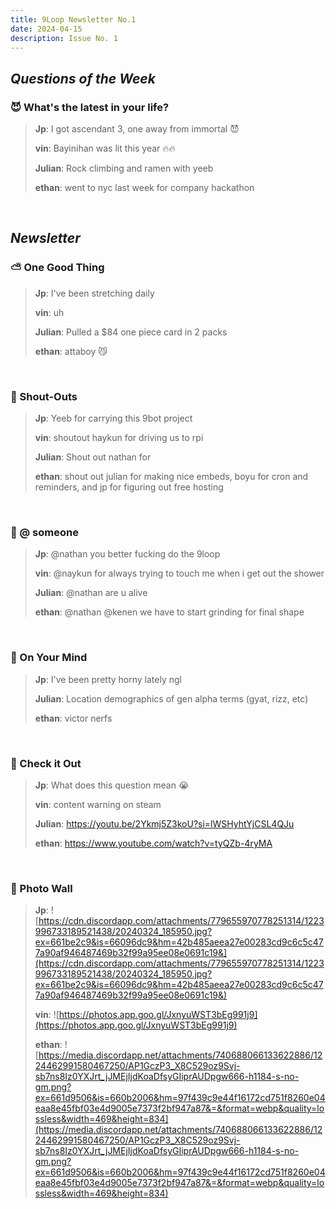 ```yaml
---
title: 9Loop Newsletter No.1
date: 2024-04-15
description: Issue No. 1
---
```


## ***Questions of the Week***

### 😈 What's the latest in your life?

> **Jp**: I got ascendant 3, one away from immortal 😈
> 
> **vin**: Bayinihan was lit this year 🔥🔥
> 
> **Julian**: Rock climbing and ramen with yeeb
> 
> **ethan**: went to nyc last week for company hackathon
> 
<br/>

## ***Newsletter***

### ⛅️ One Good Thing

> **Jp**: I've been stretching daily
> 
> **vin**: uh
> 
> **Julian**: Pulled a $84 one piece card in 2 packs
> 
> **ethan**: attaboy 😼
> 
<br/>

### 📣 Shout-Outs

> **Jp**: Yeeb for carrying this 9bot project 
> 
> **vin**: shoutout haykun for driving us to rpi
> 
> **Julian**: Shout out nathan for
> 
> **ethan**: shout out julian for making nice embeds, boyu for cron and reminders, and jp for figuring out free hosting
> 
<br/>

### 📧 @ someone

> **Jp**: @nathan you better fucking do the 9loop
> 
> **vin**: @naykun for always trying to touch me when i get out the shower
> 
> **Julian**: @nathan are u alive
> 
> **ethan**: @nathan @kenen we have to start grinding for final shape
> 
<br/>

### 💭 On Your Mind

> **Jp**: I've been pretty horny lately ngl
> 
> **Julian**: Location demographics of gen alpha terms (gyat, rizz, etc)
> 
> **ethan**: victor nerfs
> 
<br/>

### 👀 Check it Out

> **Jp**: What does this question mean 😭
> 
> **vin**: content warning on steam
> 
> **Julian**: https://youtu.be/2Ykmj5Z3koU?si=lWSHyhtYjCSL4QJu
> 
> **ethan**: https://www.youtube.com/watch?v=tyQZb-4ryMA
> 
<br/>

### 📸 Photo Wall

> **Jp**: ![https://cdn.discordapp.com/attachments/779655970778251314/1223996733189521438/20240324_185950.jpg?ex=661be2c9&is=66096dc9&hm=42b485aeea27e00283cd9c6c5c477a90af946487469b32f99a95ee08e0691c19&](https://cdn.discordapp.com/attachments/779655970778251314/1223996733189521438/20240324_185950.jpg?ex=661be2c9&is=66096dc9&hm=42b485aeea27e00283cd9c6c5c477a90af946487469b32f99a95ee08e0691c19&)
> 
> **vin**: ![https://photos.app.goo.gl/JxnyuWST3bEg991j9](https://photos.app.goo.gl/JxnyuWST3bEg991j9)
> 
> **ethan**: ![https://media.discordapp.net/attachments/740688066133622886/1224462991580467250/AP1GczP3_X8C529oz9Svj-sb7ns8Iz0YXJrt_jJMEjIjdKoaDfsyGIiprAUDpgw666-h1184-s-no-gm.png?ex=661d9506&is=660b2006&hm=97f439c9e44f16172cd751f8260e04eaa8e45fbf03e4d9005e7373f2bf947a87&=&format=webp&quality=lossless&width=469&height=834](https://media.discordapp.net/attachments/740688066133622886/1224462991580467250/AP1GczP3_X8C529oz9Svj-sb7ns8Iz0YXJrt_jJMEjIjdKoaDfsyGIiprAUDpgw666-h1184-s-no-gm.png?ex=661d9506&is=660b2006&hm=97f439c9e44f16172cd751f8260e04eaa8e45fbf03e4d9005e7373f2bf947a87&=&format=webp&quality=lossless&width=469&height=834)
> 
<br/>

